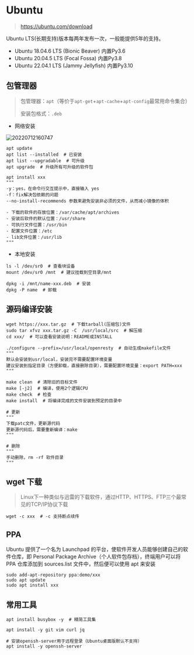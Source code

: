 # Ubuntu

> <https://ubuntu.com/download>

Ubuntu LTS(长期支持)版本每两年发布一次，一般能提供5年的支持。

- Ubuntu 18.04.6 LTS (Bionic Beaver) 内置Py3.6
- Ubuntu 20.04.5 LTS (Focal Fossa) 内置Py3.8
- Ubuntu 22.04.1 LTS (Jammy Jellyfish) 内置Py3.10

## 包管理器

> 包管理器：`apt`（等价于`apt-get`+`apt-cache`+`apt-config`最常用命令集合）
>
> 安装包格式：`.deb`

- 网络安装

![20220712160747](http://image.zuoright.com/20220712160747.png)

```shell
apt update
apt list --installed  # 已安装
apt list --upgradable  # 可升级
apt upgrade  # 升级所有可升级的软件包

apt install xxx
"""
-y：yes，在命令行交互提示中，直接输入 yes
-f：fix解决包依赖的问题
--no-install-recommends 参数来避免安装非必须的文件，从而减小镜像的体积

- 下载的软件的存放位置：/var/cache/apt/archives
- 安装后软件的默认位置：/usr/share
- 可执行文件位置：/usr/bin
- 配置文件位置：/etc
- lib文件位置：/usr/lib
"""
```

- 本地安装

```shell
ls -l /dev/sr0  # 查看块设备
mount /dev/sr0 /mnt  # 建议挂载到空目录/mnt

dpkg -i /mnt/name-xxx.deb  # 安装
dpkg -P name  # 卸载
```

## 源码编译安装

```shell
wget https://xxx.tar.gz  # 下载tarball(压缩包)文件
sudo tar xfvz xxx.tar.gz -C  /usr/local/src  # 解压缩
cd xxx/  # 可以查看安装说明：README或INSTALL

./configure --prefix=/usr/local/openresty  # 自动生成makefile文件
"""
默认会安装到usr/local，安装完不需要配置环境变量
建议安装到指定目录（方便卸载，直接删除目录），需要配置环境变量：export PATH=xxx
"""

make clean  # 清除旧的目标文件
make [-j2]  # 编译，使用2个逻辑CPU
make check  # 检查
make install  # 将编译完成的文件安装到预定的目录中

# 更新
"""
下载patc文件，更新源代码
更新源代码后，需要重新编译：make
"""

# 删除
"""
手动删除，rm -rf 软件目录
"""
```

## wget 下载

> Linux下一种类似与迅雷的下载软件，通过HTTP、HTTPS、FTP三个最常见的TCP/IP协议下载

```shell
wget -c xxx  # -c 支持断点续传
```

## PPA

Ubuntu 提供了一个名为 Launchpad 的平台，使软件开发人员能够创建自己的软件仓库，即 Personal Package Archive（个人软件包存档），终端用户可以将 PPA 仓库添加到 sources.list 文件中，然后便可以使用 apt 来安装

```shell
sudo add-apt-repository ppa:demo/xxx
sudo apt update
sudo apt install xxx
```

## 常用工具

```shell
apt install busybox -y  # 精简工具集

apt install -y git vim curl jq

# 安装openssh-server用于远程登录（Ubuntu桌面版默认不支持）
apt install -y openssh-server
```
